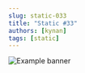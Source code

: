 ```yaml
---
slug: static-033
title: "Static #33"
authors: [kynan]
tags: [static]
---
```


![Example banner](/img/stories/static_new/033.png)
